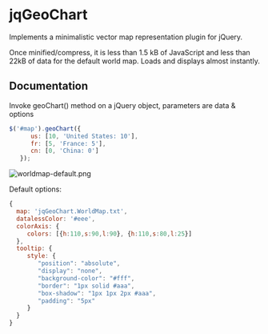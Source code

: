 # jqGeoChart

Implements a minimalistic vector map representation plugin for jQuery.

Once minified/compress, it is less than 1.5 kB of JavaScript and less than 22kB of data for the default world map. Loads and displays almost instantly.

Documentation
-------------

Invoke geoChart() method on a jQuery object, parameters are data & options

```javascript
$('#map').geoChart({
      us: [10, 'United States: 10'],
      fr: [5, 'France: 5'],
      cn: [0, 'China: 0']
   });
```

![worldmap-default.png](https://bitbucket.org/repo/yj7Kk9/images/1429834907-worldmap-default.png)

Default options:

```javascript
{
  map: 'jqGeoChart.WorldMap.txt',
  datalessColor: '#eee',
  colorAxis: {
	 colors: [{h:110,s:90,l:90}, {h:110,s:80,l:25}]
  },
  tooltip: {
	 style: {
		"position": "absolute",
		"display": "none",
		"background-color": "#fff",
		"border": "1px solid #aaa",
		"box-shadow": "1px 1px 2px #aaa",
		"padding": "5px"
	 }
  }
}
```